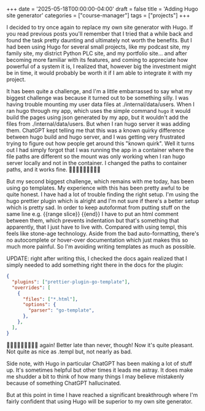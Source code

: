+++
date = '2025-05-18T00:00:00-04:00'
draft = false
title = 'Adding Hugo site generator'
categories = ["course-manager"]
tags = ["projects"]
+++

I decided to try once again to replace my own site generator with Hugo. If you read previous posts you'll remember that I tried that a while back and found the task pretty daunting and ultimately not worth the benefits. But I had been using Hugo for several small projects, like my podcast site, my family site, my district Python PLC site, and my portfolio site... and after becoming more familiar with its features, and coming to appreciate how powerful of a system it is, I realized that, however big the investment might be in time, it would probably be worth it if I am able to integrate it with my project.

It has been quite a challenge, and I'm a little embarrassed to say what my biggest challenge was because it turned out to be something silly. I was having trouble mounting my user data files at ./internal/data/users. When I ran hugo through my app, which uses the simple command `hugo` it would build the pages using json generated by my app, but it wouldn't add the files from ./internal/data/users. But when I ran hugo server it was adding them. ChatGPT kept telling me that this was a known quirky difference between hugo build and hugo server, and I was getting very frustrated trying to figure out how people get around this "known quirk". Well it turns out I had simply forgot that I was running the app in a container where the file paths are different so the mount was only working when I ran hugo server locally and not in the container. I changed the paths to container paths, and it works fine. 🤦🏻‍♂️🤦🏻‍♂️🤦🏻‍♂️

But my second biggest challenge, which remains with me today, has been using go templates. My experience with this has been pretty awful to be quite honest. I have had a lot of trouble finding the right setup. I'm using the hugo prettier plugin which is alright and I'm not sure if there's a better setup which is pretty sad. In order to keep autoformat from putting stuff on the same line e.g. {{range slice}} {{end}} I have to put an html comment between them, which prevents indentation but that's something that apparently, that I just have to live with.  Compared with using templ, this feels like stone-age technology. Aside from the bad auto-formatting, there's no autocomplete or hover-over documentation which just makes this so much more painful. So I'm avoiding writing templates as much as possible.

UPDATE: right after writing this, I checked the docs again realized that I simply needed to add something right there in the docs for the plugin:

```json
{
  "plugins": ["prettier-plugin-go-template"],
  "overrides": [
    {
      "files": ["*.html"],
      "options": {
        "parser": "go-template",
      },
    },
  ],
}
```

🤦🏻‍♂️🤦🏻‍♂️🤦🏻‍♂️ again!  Better late than never, though!  Now it's quite pleasant. Not quite as nice as .templ but, not nearly as bad.

Side note, with Hugo in particular ChatGPT has been making a lot of stuff up. It's sometimes helpful but other times it leads me astray. It does make me shudder a bit to think of how many things I may believe mistakenly because of something ChatGPT hallucinated.

But at this point in time I have reached a significant breakthrough where I'm fairly confident that using Hugo will be superior to my own site generator.
